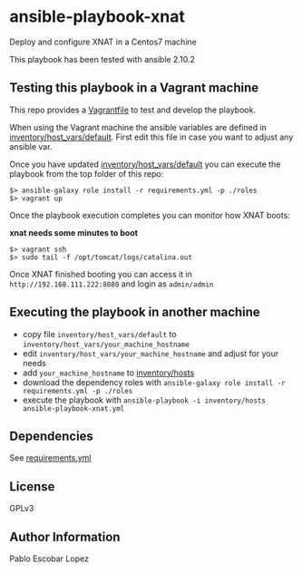 # ansible-playbook-xnat

Deploy and configure XNAT in a Centos7 machine

This playbook has been tested with ansible 2.10.2


## Testing this playbook in a Vagrant machine

This repo provides a [Vagrantfile](Vagrantfile) to test and develop the playbook.

When using the Vagrant machine the ansible variables are defined in [inventory/host_vars/default](inventory/host_vars/default).
First edit this file in case you want to adjust any ansible var.

Once you have updated [inventory/host_vars/default](inventory/host_vars/default) you can execute the
playbook from the top folder of this repo:

```
$> ansible-galaxy role install -r requirements.yml -p ./roles
$> vagrant up
```

Once the playbook execution completes you can monitor how XNAT boots:

**xnat needs some minutes to boot**

```
$> vagrant ssh
$> sudo tail -f /opt/tomcat/logs/catalina.out
```

Once XNAT finished booting you can access it in `http://192.168.111.222:8080` and login as `admin/admin`


## Executing the playbook in another machine

 * copy file `inventory/host_vars/default` to `inventory/host_vars/your_machine_hostname`
 * edit `inventory/host_vars/your_machine_hostname` and adjust for your needs
 * add `your_machine_hostname` to [inventory/hosts](inventory/hosts)
 * download the dependency roles with `ansible-galaxy role install -r requirements.yml -p ./roles`
 * execute the playbook with `ansible-playbook -i inventory/hosts ansible-playbook-xnat.yml`


## Dependencies

See [requirements.yml](requirements.yml)


## License
GPLv3


## Author Information
Pablo Escobar Lopez
